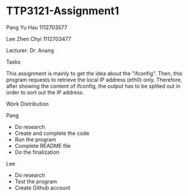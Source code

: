 # TTP3121-Assignment1

Pang Yu Hau 1112703577

Lee Zhen Chyi 1112703477

Lecturer: Dr. Anang


Tasks

This assignment is mainly to get the idea about the "ifconfig". Then, this program requests to retrieve the local IP address (eth0) only. Therefore, after showing the content of ifconfig, the output has to be splited out in order to sort out the IP address.


Work Distribution

Pang
- Do research
- Create and complete the code
- Run the program
- Complete README file
- Do the finalization

Lee
- Do research
- Test the program
- Create Github account
